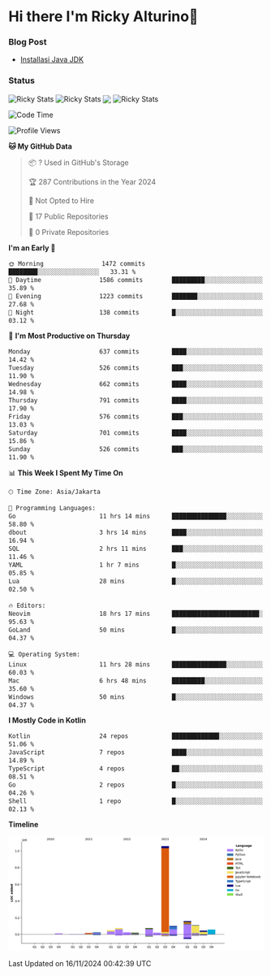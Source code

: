 # Hi there I'm Ricky Alturino👋

### Blog Post

<!-- BLOG-POST-LIST:START -->

- [Installasi Java JDK](https://onirutla.medium.com/installasi-java-jdk-ec701beeb5cb?source=rss-d9d81c918cc9------2)
<!-- BLOG-POST-LIST:END -->

### Status

<img align="center" alt="Ricky Stats" src="https://github-readme-stats.vercel.app/api?username=Alturino&theme=dark&show_icons=true&hide_border=false" />
<img align="center" alt="Ricky Stats" src="https://github-readme-stats.vercel.app/api/top-langs/?username=Alturino&theme=dark&show_icons=true&layout=compact"/>
<img align="center" width="640px" src="https://github-readme-stats.vercel.app/api/wakatime?username=Alturino&layout=compact&hide_border=true&theme=dark">
<img align="center" alt="Ricky Stats" src="https://leetcard.jacoblin.cool/onirutla?border=0&radius=20&ext=activity"/>

<!--START_SECTION:waka-->
![Code Time](http://img.shields.io/badge/Code%20Time-735%20hrs%2011%20mins-blue)

![Profile Views](http://img.shields.io/badge/Profile%20Views-0-blue)

**🐱 My GitHub Data** 

> 📦 ? Used in GitHub's Storage 
 > 
> 🏆 287 Contributions in the Year 2024
 > 
> 🚫 Not Opted to Hire
 > 
> 📜 17 Public Repositories 
 > 
> 🔑 0 Private Repositories 
 > 
**I'm an Early 🐤** 

```text
🌞 Morning                1472 commits        ████████░░░░░░░░░░░░░░░░░   33.31 % 
🌆 Daytime                1586 commits        █████████░░░░░░░░░░░░░░░░   35.89 % 
🌃 Evening                1223 commits        ███████░░░░░░░░░░░░░░░░░░   27.68 % 
🌙 Night                  138 commits         █░░░░░░░░░░░░░░░░░░░░░░░░   03.12 % 
```
📅 **I'm Most Productive on Thursday** 

```text
Monday                   637 commits         ████░░░░░░░░░░░░░░░░░░░░░   14.42 % 
Tuesday                  526 commits         ███░░░░░░░░░░░░░░░░░░░░░░   11.90 % 
Wednesday                662 commits         ████░░░░░░░░░░░░░░░░░░░░░   14.98 % 
Thursday                 791 commits         ████░░░░░░░░░░░░░░░░░░░░░   17.90 % 
Friday                   576 commits         ███░░░░░░░░░░░░░░░░░░░░░░   13.03 % 
Saturday                 701 commits         ████░░░░░░░░░░░░░░░░░░░░░   15.86 % 
Sunday                   526 commits         ███░░░░░░░░░░░░░░░░░░░░░░   11.90 % 
```


📊 **This Week I Spent My Time On** 

```text
🕑︎ Time Zone: Asia/Jakarta

💬 Programming Languages: 
Go                       11 hrs 14 mins      ███████████████░░░░░░░░░░   58.80 % 
dbout                    3 hrs 14 mins       ████░░░░░░░░░░░░░░░░░░░░░   16.94 % 
SQL                      2 hrs 11 mins       ███░░░░░░░░░░░░░░░░░░░░░░   11.46 % 
YAML                     1 hr 7 mins         █░░░░░░░░░░░░░░░░░░░░░░░░   05.85 % 
Lua                      28 mins             █░░░░░░░░░░░░░░░░░░░░░░░░   02.50 % 

🔥 Editors: 
Neovim                   18 hrs 17 mins      ████████████████████████░   95.63 % 
GoLand                   50 mins             █░░░░░░░░░░░░░░░░░░░░░░░░   04.37 % 

💻 Operating System: 
Linux                    11 hrs 28 mins      ███████████████░░░░░░░░░░   60.03 % 
Mac                      6 hrs 48 mins       █████████░░░░░░░░░░░░░░░░   35.60 % 
Windows                  50 mins             █░░░░░░░░░░░░░░░░░░░░░░░░   04.37 % 
```

**I Mostly Code in Kotlin** 

```text
Kotlin                   24 repos            █████████████░░░░░░░░░░░░   51.06 % 
JavaScript               7 repos             ████░░░░░░░░░░░░░░░░░░░░░   14.89 % 
TypeScript               4 repos             ██░░░░░░░░░░░░░░░░░░░░░░░   08.51 % 
Go                       2 repos             █░░░░░░░░░░░░░░░░░░░░░░░░   04.26 % 
Shell                    1 repo              █░░░░░░░░░░░░░░░░░░░░░░░░   02.13 % 
```



**Timeline**

![Lines of Code chart](https://raw.githubusercontent.com/Alturino/Alturino/main/assets/bar_graph.png)


 Last Updated on 16/11/2024 00:42:39 UTC
<!--END_SECTION:waka-->
